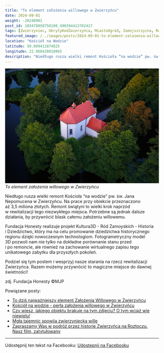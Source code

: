 ```yaml
---
title: "To element założenia willowego w Zwierzyńcu"
date: 2024-09-01
weight: -20240901
post_id: 103478058758108_490394413702417
tags: [Zwierzyniec, UkrytyKodZwierzyńca, MiastoOgród, Zamojszczyzna, Roztocze, Lubelskie, villarestituta, turystyka, dziedzictwo, zabytki, krajobrazy, TajemnicePrzeszłości, PodróżeWczasie, MagiczneMiejsce]
featured_image: /../images/posts/2024-09-01-to-element-zalozenia-willowego-w-zwierzyncu.jpg
location: "Kościół na Wodzie"
latitude: 50.609411874825
longitude: 22.968428010865
description: "Niedługo rusza wielki remont Kościoła “na wodzie” pw. św. Jana Nepomucena w Zwierzyńcu. Na prace przy obiekcie przeznaczono aż 3,5 miliona złotych. Re..."
---
```


![To element założenia willowego w Zwierzyńcu](/images/posts/2024-09-01-to-element-zalozenia-willowego-w-zwierzyncu.jpg)
*To element założenia willowego w Zwierzyńcu*

Niedługo rusza wielki remont Kościoła “na wodzie” pw. św. Jana Nepomucena w Zwierzyńcu. Na prace przy obiekcie przeznaczono aż 3,5 miliona złotych. Remont świątyni to wielki krok naprzód w rewitalizacji tego niezwykłego miejsca. Potrzebne są jednak dalsze działania, by przywrócić blask całemu założeniu willowemu.

Fundacja Honesty realizuje projekt Kultura3D - Ród Zamoyskich - Historia i Dziedzictwo, który ma na celu promowanie dziedzictwa historycznego regionu dzięki nowoczesnym technologiom. Fotogrametryczny model 3D pozwoli nam nie tylko na dokładne porównanie stanu przed i po remoncie, ale również na zachowanie wirtualnego zapisu tego unikatowego zabytku dla przyszłych pokoleń.

Podziel się tym postem i wesprzyj nasze starania na rzecz rewitalizacji Zwierzyńca. Razem możemy przywrócić to magiczne miejsce do dawnej świetności!



zdj. Fundacja Honesty
©MJP

Powiązane posty:
- [To dziś najważniejszy element Założenia Willowego w Zwierzyńcu](/posts/To-dzis-najwazniejszy-element-Zalozenia-Willowego)
- [Kościół na wodzie - perła założenia willowego w Zwierzyńcu](/posts/Kosciol-na-wodzie-perla-zalozenia-willowego-w-Zwierzyncu)
- [Czy wiesz, jakiego obiektu brakuje na tym zdjęciu? O tym wciąż wie niewielu!](/posts/Czy-wiesz-jakiego-obiektu-brakuje-na-tym-zdjeciu-O-tym)
- [Mgła tajemnic spowija zwierzyniecką willę](/posts/Mgla-tajemnic-spowija-zwierzyniecka-wille)
- [Zapraszamy Was w podróż przez historię Zwierzyńca na Roztoczu. Nasz film, zatytułowany ](/posts/Zapraszamy-Was-w-podroz-przez-historie-Zwierzynca)


---

Udostępnij ten tekst na Facebooku:
[Udostępnij na Facebooku](https://www.facebook.com/sharer/sharer.php?u=https://stowarzyszeniewachniewskiej.pl/posts/To-element-zalozenia-willowego-w-Zwierzyncu)

<script type="application/ld+json">
{
  "@context": "https://schema.org",
  "@type": "BlogPosting",
  "headline": "To element założenia willowego w Zwierzyńcu",
  "datePublished": "2024-09-01",
  "dateModified": "2024-09-01",
  "author": {
    "@type": "Person",
    "name": "Michał Jan Patyk"
  },
  "publisher": {
    "@type": "Organization",
    "name": "Stowarzyszenie im. Aleksandry Wachniewskiej",
    "logo": {
      "@type": "ImageObject",
      "url": "https://stowarzyszeniewachniewskiej.pl/images/logo/logo.svg"
    }
  },
  "mainEntityOfPage": {
    "@type": "WebPage",
    "@id": "https://stowarzyszeniewachniewskiej.pl/posts/To-element-zalozenia-willowego-w-Zwierzyncu"
  },
  "image": {
    "@type": "ImageObject",
    "url": "https://stowarzyszeniewachniewskiej.pl/images/posts/2024-09-01-to-element-zalozenia-willowego-w-zwierzyncu.jpg"
  },
  "articleSection": "Dziedzictwo Kulturowe i Zabytki",
  "keywords": "Zwierzyniec, UkrytyKodZwierzyńca, MiastoOgród, Zamojszczyzna, Roztocze, Lubelskie, villarestituta, turystyka, dziedzictwo, zabytki, krajobrazy, TajemnicePrzeszłości, PodróżeWczasie, MagiczneMiejsce",
  "wordCount": 119,
  "articleBody": "Niedługo rusza wielki remont Kościoła “na wodzie” pw. św. Jana Nepomucena w Zwierzyńcu. Na prace przy obiekcie przeznaczono aż 3,5 miliona złotych. Remont świątyni to wielki krok naprzód w rewitalizacji tego niezwykłego miejsca. Potrzebne są jednak dalsze działania, by przywrócić blask całemu założeniu willowemu.\n\nFundacja Honesty realizuje projekt Kultura3D - Ród Zamoyskich - Historia i Dziedzictwo, który ma na celu promowanie dziedzictwa historycznego regionu dzięki nowoczesnym technologiom. Fotogrametryczny model 3D pozwoli nam nie tylko na dokładne porównanie stanu przed i po remoncie, ale również na zachowanie wirtualnego zapisu tego unikatowego zabytku dla przyszłych pokoleń.\n\nPodziel się tym postem i wesprzyj nasze starania na rzecz rewitalizacji Zwierzyńca. Razem możemy przywrócić to magiczne miejsce do dawnej świetności!\n\n             \n\nzdj. Fundacja Honesty\n©MJP",
  "description": "Odkryj piękno Zwierzyńca i jego zabytki.",
  "copyrightHolder": {
    "@type": "Person",
    "name": "Michał Jan Patyk"
  }
}
</script>
<script type="application/ld+json">
{
  "@context": "https://schema.org",
  "@type": "BreadcrumbList",
  "itemListElement": [
    {
      "@type": "ListItem",
      "position": 1,
      "name": "Home",
      "item": "https://stowarzyszeniewachniewskiej.pl"
    },
    {
      "@type": "ListItem",
      "position": 2,
      "name": "posts",
      "item": "https://stowarzyszeniewachniewskiej.pl/posts"
    },
    {
      "@type": "ListItem",
      "position": 3,
      "name": "To element założenia willowego w Zwierzyńcu",
      "item": "https://stowarzyszeniewachniewskiej.pl/posts/To-element-zalozenia-willowego-w-Zwierzyncu"
    }
  ]
}
</script>

